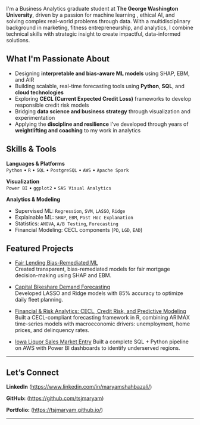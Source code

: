 
I'm a Business Analytics graduate student at **The George Washington University**, driven by a passion for  machine learning , ethical AI, and solving complex real-world problems through data. With a multidisciplinary background in marketing, fitness entrepreneurship, and analytics, I combine technical skills with strategic insight to create impactful, data-informed solutions.

##  What I'm Passionate About
- Designing **interpretable and bias-aware ML models** using SHAP, EBM, and AIR  
- Building scalable, real-time forecasting tools using **Python**, **SQL**, and **cloud technologies**  
- Exploring **CECL (Current Expected Credit Loss)** frameworks to develop responsible credit risk models  
- Bridging **data science and business strategy** through visualization and experimentation  
- Applying the **discipline and resilience** I’ve developed through years of **weightlifting and coaching** to my work in analytics

##  Skills & Tools

**Languages & Platforms**  
`Python` • `R` • `SQL` • `PostgreSQL` • `AWS` • `Apache Spark`

**Visualization**  
`Power BI` • `ggplot2` • `SAS Visual Analytics`

**Analytics & Modeling**  
- Supervised ML: `Regression`, `SVM`, `LASSO`, `Ridge`  
- Explainable ML: `SHAP`, `EBM`, `Post Hoc Explanation`  
- Statistics: `ANOVA`, `A/B Testing`, `Forecasting`  
- Financial Modeling: CECL components (`PD`, `LGD`, `EAD`)

## Featured Projects

- [Fair Lending Bias-Remediated ML](https://github.com/tsjmaryam/RML--Group-6)  
  Created transparent, bias-remediated models for fair mortgage decision-making using SHAP and EBM.

- [Capital Bikeshare Demand Forecasting](https://github.com/tsjmaryam/Capital-Bikeshare-Demand-Forecasting)  
  Developed LASSO and Ridge models with 85% accuracy to optimize daily fleet planning.

- [Financial & Risk Analytics: CECL, Credit Risk, and Predictive Modeling](https://github.com/tsjmaryam/CECL_Federal-Reserve-Bank-of-St.-Louis-)
  Built a CECL-compliant forecasting framework in R, combining ARIMAX time-series models with macroeconomic drivers: unemployment, home prices, and delinquency rates.

- [Iowa Liquor Sales Market Entry](https://github.com/tsjmaryam/Iowa-Liquor-Sales-Analysis-for-Market-Entry) 
  Built a complete SQL + Python pipeline on AWS with Power BI dashboards to identify underserved regions.

---

## Let’s Connect  

**LinkedIn** (https://www.linkedin.com/in/maryamshahbazali/)

**GitHub:** (https://github.com/tsjmaryam)  

**Portfolio:** (https://tsjmaryam.github.io/)


---


